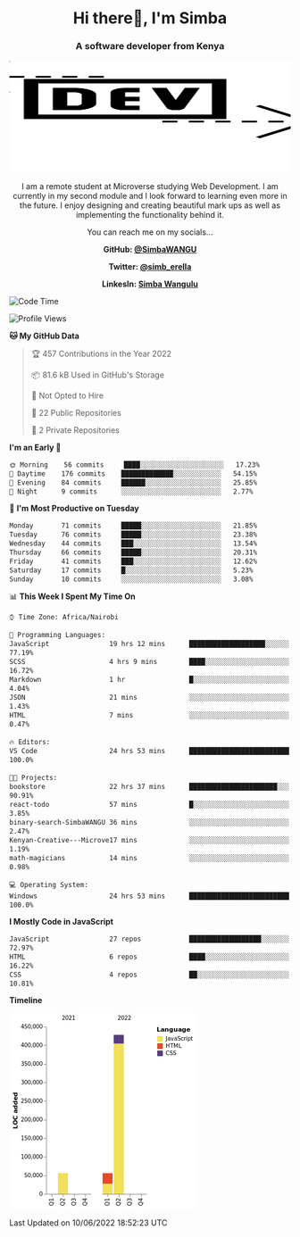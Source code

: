 
<h1 align="center"> Hi there👋, I'm Simba</h1>
<h3 align="center">A software developer from Kenya</h3>

<img src="/arrow-svgrepo-com.svg" margin="auto" width="100%" height="200px">


<p align="center">I am a remote student at Microverse studying Web Development. I am currently in my second module and I look forward to learning even more in the future. I enjoy designing and creating beautiful mark ups as well as implementing the functionality behind it.</p>

<p align="center">You can reach me on my socials... </p>

<div align="center">

__<p>  GitHub: [@SimbaWANGU](https://github.com/SimbaWANGU)__  </p>
__<p> Twitter: [@simb_erella](https://twitter.com/simb_erella)__ </p>
__<p> LinkesIn: [Simba Wangulu](https://www.linkedin.com/in/simba-wangulu/)__ </p>

</div>

<!--START_SECTION:waka-->
![Code Time](http://img.shields.io/badge/Code%20Time-67%20hrs%204%20mins-blue)

![Profile Views](http://img.shields.io/badge/Profile%20Views-0-blue)

**🐱 My GitHub Data** 

> 🏆 457 Contributions in the Year 2022
 > 
> 📦 81.6 kB Used in GitHub's Storage 
 > 
> 🚫 Not Opted to Hire
 > 
> 📜 22 Public Repositories 
 > 
> 🔑 2 Private Repositories  
 > 
**I'm an Early 🐤** 

```text
🌞 Morning    56 commits     ████░░░░░░░░░░░░░░░░░░░░░   17.23% 
🌆 Daytime    176 commits    █████████████░░░░░░░░░░░░   54.15% 
🌃 Evening    84 commits     ██████░░░░░░░░░░░░░░░░░░░   25.85% 
🌙 Night      9 commits      ░░░░░░░░░░░░░░░░░░░░░░░░░   2.77%

```
📅 **I'm Most Productive on Tuesday** 

```text
Monday       71 commits     █████░░░░░░░░░░░░░░░░░░░░   21.85% 
Tuesday      76 commits     █████░░░░░░░░░░░░░░░░░░░░   23.38% 
Wednesday    44 commits     ███░░░░░░░░░░░░░░░░░░░░░░   13.54% 
Thursday     66 commits     █████░░░░░░░░░░░░░░░░░░░░   20.31% 
Friday       41 commits     ███░░░░░░░░░░░░░░░░░░░░░░   12.62% 
Saturday     17 commits     █░░░░░░░░░░░░░░░░░░░░░░░░   5.23% 
Sunday       10 commits     ░░░░░░░░░░░░░░░░░░░░░░░░░   3.08%

```


📊 **This Week I Spent My Time On** 

```text
⌚︎ Time Zone: Africa/Nairobi

💬 Programming Languages: 
JavaScript               19 hrs 12 mins      ███████████████████░░░░░░   77.19% 
SCSS                     4 hrs 9 mins        ████░░░░░░░░░░░░░░░░░░░░░   16.72% 
Markdown                 1 hr                █░░░░░░░░░░░░░░░░░░░░░░░░   4.04% 
JSON                     21 mins             ░░░░░░░░░░░░░░░░░░░░░░░░░   1.43% 
HTML                     7 mins              ░░░░░░░░░░░░░░░░░░░░░░░░░   0.47%

🔥 Editors: 
VS Code                  24 hrs 53 mins      █████████████████████████   100.0%

🐱‍💻 Projects: 
bookstore                22 hrs 37 mins      ██████████████████████░░░   90.91% 
react-todo               57 mins             █░░░░░░░░░░░░░░░░░░░░░░░░   3.85% 
binary-search-SimbaWANGU 36 mins             ░░░░░░░░░░░░░░░░░░░░░░░░░   2.47% 
Kenyan-Creative---Microve17 mins             ░░░░░░░░░░░░░░░░░░░░░░░░░   1.19% 
math-magicians           14 mins             ░░░░░░░░░░░░░░░░░░░░░░░░░   0.98%

💻 Operating System: 
Windows                  24 hrs 53 mins      █████████████████████████   100.0%

```

**I Mostly Code in JavaScript** 

```text
JavaScript               27 repos            ██████████████████░░░░░░░   72.97% 
HTML                     6 repos             ████░░░░░░░░░░░░░░░░░░░░░   16.22% 
CSS                      4 repos             ██░░░░░░░░░░░░░░░░░░░░░░░   10.81%

```


**Timeline**

![Chart not found](https://raw.githubusercontent.com/SimbaWANGU/SimbaWANGU/main/charts/bar_graph.png) 


 Last Updated on 10/06/2022 18:52:23 UTC
<!--END_SECTION:waka-->

<!--
**SimbaWANGU/SimbaWANGU** is a ✨ _special_ ✨ repository because its `README.md` (this file) appears on your GitHub profile.

Here are some ideas to get you started:

- 🔭 I’m currently working on ...
- 🌱 I’m currently learning ...
- 👯 I’m looking to collaborate on ...
- 🤔 I’m looking for help with ...
- 💬 Ask me about ...
- 📫 How to reach me: ...
- 😄 Pronouns: ...
- ⚡ Fun fact: ...
-->
